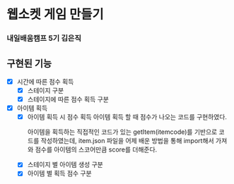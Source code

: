# 웹소켓 게임 만들기
### 내일배움캠프 5기 김은직

## 구현된 기능
- [x]  시간에 따른 점수 획득
    - [x]  스테이지 구분
    - [x]  스테이지에 따른 점수 획득 구분
- [x]  아이템 획득
    - [x]  아이템 획득 시 점수 획득
           아이템 획득 할 때 점수가 나오는 코드를 구현하였다. </p>
           아이템을 획득하는 직접적인 코드가 있는 getItem(itemcode)를 기반으로 코드를 작성하였는데, item.json 파일을 어제 배운 방법을 통해 import해서 가져와 점수를 아이템의 스코어만큼 score를 더해준다.</p>
    - [x]  스테이지 별 아이템 생성 구분
    - [x]  아이템 별 획득 점수 구분
